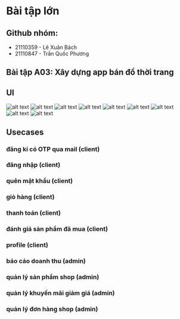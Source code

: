 # Bài tập lớn

## Github nhóm:

- 21110359 - Lê Xuân Bách
- 21110847 - Trần Quốc Phương

## Bài tập A03: Xây dựng app bán đồ thời trang

## UI
![alt text](imgs/image.png)
![alt text](imgs/image-1.png)
![alt text](imgs/image-2.png)
![alt text](imgs/image-3.png)
![alt text](imgs/image-4.png)
![alt text](imgs/image-5.png)
![alt text](imgs/image-6.png)
![alt text](imgs/image-7.png)
![alt text](imgs/image-8.png)
## Usecases
### đăng kí có OTP qua mail (client)

### đăng nhập (client)

### quên mật khẩu (client)

### giỏ hàng (client)

### thanh toán (client)

###  đánh giá sản phẩm đã mua (client)

### profile (client)

### báo cáo doanh thu (admin)

### quản lý sản phẩm shop (admin)

###  quản lý khuyến mãi giảm giá (admin)

### quản lý đơn hàng shop (admin)
